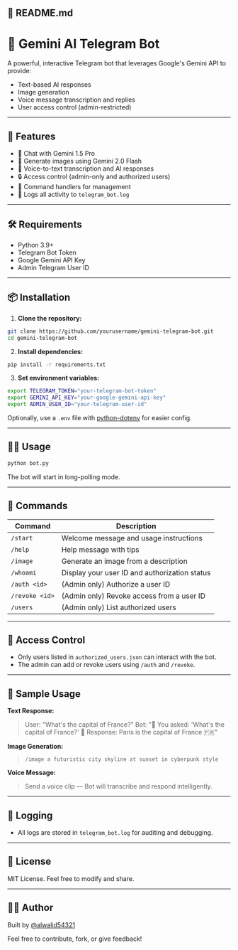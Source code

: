 ## 📘 **README.md**

# 🤖 Gemini AI Telegram Bot

A powerful, interactive Telegram bot that leverages Google's Gemini API to provide:
- Text-based AI responses
- Image generation
- Voice message transcription and replies
- User access control (admin-restricted)

---

## 🚀 Features

- 🧠 Chat with Gemini 1.5 Pro
- 🎨 Generate images using Gemini 2.0 Flash
- 🎤 Voice-to-text transcription and AI responses
- 🔒 Access control (admin-only and authorized users)
- 🔧 Command handlers for management
- 📂 Logs all activity to `telegram_bot.log`

---

## 🛠️ Requirements

- Python 3.9+
- Telegram Bot Token
- Google Gemini API Key
- Admin Telegram User ID

---

## 📦 Installation

1. **Clone the repository:**

```bash
git clone https://github.com/yourusername/gemini-telegram-bot.git
cd gemini-telegram-bot
```

2. **Install dependencies:**

```bash
pip install -r requirements.txt
```

3. **Set environment variables:**

```bash
export TELEGRAM_TOKEN="your-telegram-bot-token"
export GEMINI_API_KEY="your-google-gemini-api-key"
export ADMIN_USER_ID="your-telegram-user-id"
```

Optionally, use a `.env` file with [python-dotenv](https://pypi.org/project/python-dotenv/) for easier config.

---

## 🧑‍💻 Usage

```bash
python bot.py
```

The bot will start in long-polling mode.

---

## 💬 Commands

| Command        | Description                                      |
|----------------|--------------------------------------------------|
| `/start`       | Welcome message and usage instructions           |
| `/help`        | Help message with tips                          |
| `/image`       | Generate an image from a description             |
| `/whoami`      | Display your user ID and authorization status    |
| `/auth <id>`   | (Admin only) Authorize a user ID                 |
| `/revoke <id>` | (Admin only) Revoke access from a user ID        |
| `/users`       | (Admin only) List authorized users               |

---

## 🔐 Access Control

- Only users listed in `authorized_users.json` can interact with the bot.
- The admin can add or revoke users using `/auth` and `/revoke`.

---

## 🧪 Sample Usage

**Text Response:**
> User: "What's the capital of France?"
> Bot: "💬 You asked: 'What's the capital of France?' 🤖 Response: Paris is the capital of France 🇫🇷"

**Image Generation:**
> `/image a futuristic city skyline at sunset in cyberpunk style`

**Voice Message:**
> Send a voice clip — Bot will transcribe and respond intelligently.

---

## 🐛 Logging

- All logs are stored in `telegram_bot.log` for auditing and debugging.

---

## 📄 License

MIT License. Feel free to modify and share.

---

## 👨‍💻 Author
Built by [@alwalid54321](https://t.me/alwalid54321)

Feel free to contribute, fork, or give feedback!
